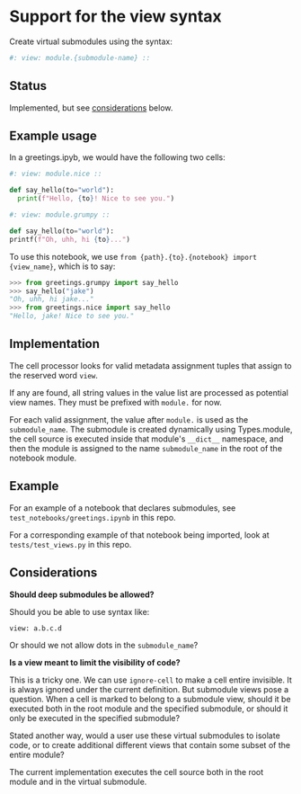 # Support for the view syntax

Create virtual submodules using the syntax:

```python
#: view: module.{submodule-name} ::
```

## Status

Implemented, but see [considerations](#considerations) below.

## Example usage

In a greetings.ipyb, we would have the following two cells:

```python
#: view: module.nice ::

def say_hello(to="world"):
  print(f"Hello, {to}! Nice to see you.")
```

```python
#: view: module.grumpy ::

def say_hello(to="world"):
printf(f"Oh, uhh, hi {to}...")
```

To use this notebook, we use `from {path}.{to}.{notebook} import {view_name}`,
which is to say:

```python
>>> from greetings.grumpy import say_hello
>>> say_hello("jake")
"Oh, uhh, hi jake..."
>>> from greetings.nice import say_hello
"Hello, jake! Nice to see you."
```

## Implementation

The cell processor looks for valid metadata assignment tuples that assign to the
reserved word `view`.

If any are found, all string values in the value list are processed as potential
view names. They must be prefixed with `module.` for now.

For each valid assignment, the value after `module.` is used as the
`submodule_name`. The submodule is created dynamically using Types.module, the
cell source is executed inside that module's `__dict__` namespace, and then the
module is assigned to the name `submodule_name` in the root of the notebook
module.

## Example

For an example of a notebook that declares submodules, see
`test_notebooks/greetings.ipynb` in this repo.

For a corresponding example of that notebook being imported, look at
`tests/test_views.py` in this repo.

## Considerations

**Should deep submodules be allowed?**

Should you be able to use syntax like:

`view: a.b.c.d`

Or should we not allow dots in the `submodule_name`?

**Is a view meant to limit the visibility of code?**

This is a tricky one. We can use `ignore-cell` to make a cell entire invisible.
It is always ignored under the current definition. But submodule views pose a
question. When a cell is marked to belong to a submodule view, should it be
executed both in the root module and the specified submodule, or should it only
be executed in the specified submodule?

Stated another way, would a user use these virtual submodules to isolate code,
or to create additional different views that contain some subset of the entire
module?

The current implementation executes the cell source both in the root module and
in the virtual submodule.
